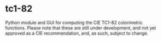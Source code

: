 tc1-82
======

Python module and GUI for computing the CIE TC1-82 colorimetric
functions. Please note that these are still under development, and not
yet approved as a CIE recommendation, and, as such, subject to change.

